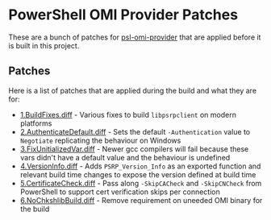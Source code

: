 # PowerShell OMI Provider Patches

These are a bunch of patches for [psl-omi-provider](https://github.com/PowerShell/psl-omi-provider) that are applied before it is built in this project.

## Patches

Here is a list of patches that are applied during the build and what they are for:

+ [1.BuildFixes.diff](1.BuildFixes.diff) - Various fixes to build `libpsrpclient` on modern platforms
+ [2.AuthenticateDefault.diff](2.AuthenticateDefault.diff) - Sets the default `-Authentication` value to `Negotiate` replicating the behaviour on Windows
+ [3.FixUnitializedVar.diff](3.FixUnitializedVar.diff) - Newer gcc compilers will fail because these vars didn't have a default value and the behaviour is undefined
+ [4.VersionInfo.diff](4.VersionInfo.diff) - Adds `PSRP_Version_Info` as an exported function and relevant build time changes to expose the version defined at build time
+ [5.CertificateCheck.diff](5.CertificateCheck.diff) - Pass along `-SkipCACheck` and `-SkipCNCheck` from PowerShell to support cert verification skips per connection
+ [6.NoChkshlibBuild.diff](6.NoChkshlibBuild.diff) - Remove requirement on uneeded OMI binary for the build
